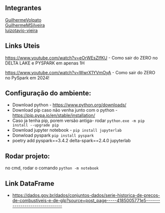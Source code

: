 ## Integrantes
[GuilhermeVolpato](https://github.com/GuilhermeVolpato)<br>
[GuilhermeMSilveira](https://github.com/GuilhermeMSilveira)<br>
[luizotavio-vieira](https://github.com/luizotavio-vieira)<br>

## Links Uteis
https://www.youtube.com/watch?v=eOrWEsZIfKU - Como sair do ZERO no DELTA LAKE e PYSPARK em apenas 1H

https://www.youtube.com/watch?v=WwrX1YVmOyA - Como sair do ZERO no PySpark em 2024!

## Configuração do ambiente:
- Download python - https://www.python.org/downloads/
- Download pip caso não venha junto com o python - https://pip.pypa.io/en/stable/installation/
- Caso ja tenha pip, porem versão antiga- rodar `python.exe -m pip install --upgrade pip`
- Download jupyter notebook - `pip install jupyterlab`
- Donwload pyspark `pip install pyspark`
- poetry add pyspark==3.4.2 delta-spark==2.4.0 jupyterlab 


## Rodar projeto:
no cmd, rodar o comando `python -m notebook`

## Link DataFrame

- https://dados.gov.br/dados/conjuntos-dados/serie-historica-de-precos-de-combustiveis-e-de-glp?source=post_page-----4185005771e5--------------------------------
